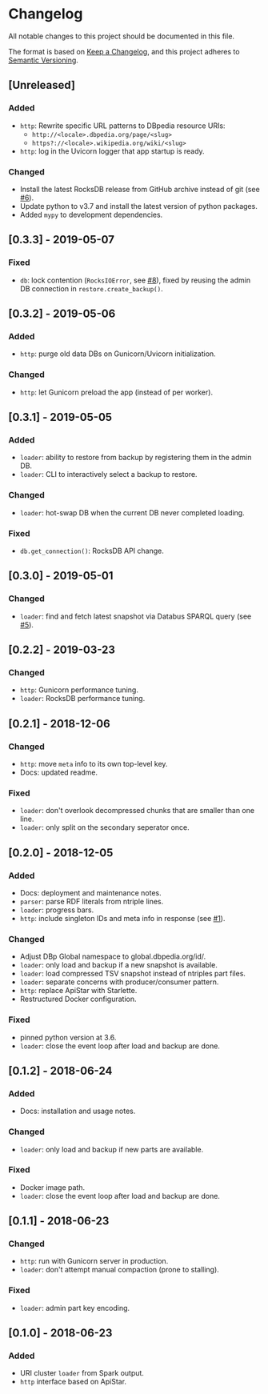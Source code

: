 # Changelog
All notable changes to this project should be documented in this file.

The format is based on [Keep a Changelog](https://keepachangelog.com/en/1.0.0/),
and this project adheres to [Semantic Versioning](https://semver.org/spec/v2.0.0.html).

## [Unreleased]
### Added
- `http`: Rewrite specific URL patterns to DBpedia resource URIs:
  - `http://<locale>.dbpedia.org/page/<slug>`
  - `https?://<locale>.wikipedia.org/wiki/<slug>`
- `http`: log in the Uvicorn logger that app startup is ready.

### Changed
- Install the latest RocksDB release from GitHub archive instead of git (see [#6](https://github.com/dbpedia/dbp-same-thing-service/issues/6)).
- Update python to v3.7 and install the latest version of python packages.
- Added `mypy` to development dependencies.

## [0.3.3] - 2019-05-07
### Fixed
- `db`: lock contention (`RocksIOError`, see [#8](https://github.com/dbpedia/dbp-same-thing-service/issues/8)), fixed by reusing the admin DB connection in `restore.create_backup()`.

## [0.3.2] - 2019-05-06
### Added
- `http`: purge old data DBs on Gunicorn/Uvicorn initialization.

### Changed
- `http`: let Gunicorn preload the app (instead of per worker).

## [0.3.1] - 2019-05-05
### Added
- `loader`: ability to restore from backup by registering them in the admin DB.
- `loader`: CLI to interactively select a backup to restore.

### Changed
- `loader`: hot-swap DB when the current DB never completed loading.

### Fixed
- `db.get_connection()`: RocksDB API change.

## [0.3.0] - 2019-05-01
### Changed
- `loader`: find and fetch latest snapshot via Databus SPARQL query (see [#5](https://github.com/dbpedia/dbp-same-thing-service/issues/5)).

## [0.2.2] - 2019-03-23
### Changed
- `http`: Gunicorn performance tuning.
- `loader`: RocksDB performance tuning.

## [0.2.1] - 2018-12-06
### Changed
- `http`: move `meta` info to its own top-level key.
- Docs: updated readme.

### Fixed
- `loader`: don't overlook decompressed chunks that are smaller than one line.
- `loader`: only split on the secondary seperator once.

## [0.2.0] - 2018-12-05
### Added
- Docs: deployment and maintenance notes.
- `parser`: parse RDF literals from ntriple lines.
- `loader`: progress bars.
- `http`: include singleton IDs and meta info in response (see [#1](https://github.com/dbpedia/dbp-same-thing-service/issues/1)).

### Changed
- Adjust DBp Global namespace to global.dbpedia.org/id/.
- `loader`: only load and backup if a new snapshot is available.
- `loader`: load compressed TSV snapshot instead of ntriples part files.
- `loader`: separate concerns with producer/consumer pattern.
- `http`: replace ApiStar with Starlette.
- Restructured Docker configuration.

### Fixed
- pinned python version at 3.6.
- `loader`: close the event loop after load and backup are done.

## [0.1.2] - 2018-06-24
### Added
- Docs: installation and usage notes.

### Changed
- `loader`: only load and backup if new parts are available.

### Fixed
- Docker image path.
- `loader`: close the event loop after load and backup are done.

## [0.1.1] - 2018-06-23
### Changed
- `http`: run with Gunicorn server in production.
- `loader`: don't attempt manual compaction (prone to stalling).

### Fixed
- `loader`: admin part key encoding.

## [0.1.0] - 2018-06-23
### Added
- URI cluster `loader` from Spark output.
- `http` interface based on ApiStar.
